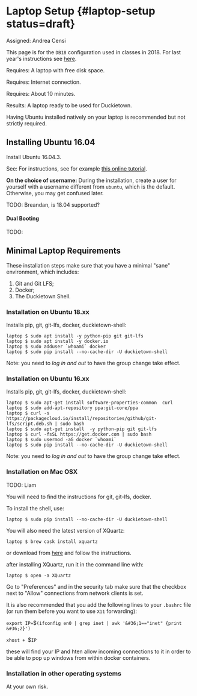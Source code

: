 # Laptop Setup {#laptop-setup status=draft}

Assigned: Andrea Censi

This page is for the `DB18` configuration used in classes in 2018. For last year's instructions see [here](docs.duckietown.org/17/).

<div class='requirements' markdown='1'>

Requires: A laptop with free disk space.

Requires: Internet connection.

Requires: About 10 minutes.

Results: A laptop ready to be used for Duckietown.

</div>

Having Ubuntu installed natively on your laptop is recommended but not strictly required.  



## Installing Ubuntu 16.04

Install Ubuntu 16.04.3.

See: For instructions, see for example [this online tutorial][tutorial].

[tutorial]: https://tutorials.ubuntu.com/tutorial/tutorial-install-ubuntu-desktop

**On the choice of username:**  During the installation, create a user for yourself with a username different from `ubuntu`, which is the default. Otherwise, you may get confused later.

<!--

I chose the following options:

```
    language: English
    username: ubuntu
    password: ubuntu
    hostname: duckietop
```

If you choose a different username, you will need to change all the commands later. -->

TODO: Breandan, is 18.04 supported?

#### Dual Booting

TODO:





## Minimal Laptop Requirements

These installation steps make sure that you have a minimal "sane" environment, which includes:

1. Git and Git LFS;
2. Docker;
3. The Duckietown Shell.

### Installation on Ubuntu 18.xx

Installs pip, git, git-lfs, docker, duckietown-shell:

    laptop $ sudo apt install -y python-pip git git-lfs
    laptop $ sudo apt install -y docker.io
    laptop $ sudo adduser `whoami` docker
    laptop $ sudo pip install --no-cache-dir -U duckietown-shell

Note: you need to *log in and out* to have the group change take effect.

### Installation on Ubuntu 16.xx

Installs pip, git, git-lfs, docker, duckietown-shell:

    laptop $ sudo apt-get install software-properties-common  curl
    laptop $ sudo add-apt-repository ppa:git-core/ppa
    laptop $ curl -s https://packagecloud.io/install/repositories/github/git-lfs/script.deb.sh | sudo bash
    laptop $ sudo apt-get install  -y python-pip git git-lfs
    laptop $ curl -fsSL https://get.docker.com | sudo bash
    laptop $ sudo usermod -aG docker `whoami`
    laptop $ sudo pip install --no-cache-dir -U duckietown-shell

Note: you need to *log in and out* to have the group change take effect.

### Installation on Mac OSX 

TODO: Liam

You will need to find the instructions for git, git-lfs, docker.

To install the shell, use:

```
laptop $ sudo pip install --no-cache-dir -U duckietown-shell
```

You will also need the latest version of XQuartz:

```
laptop $ brew cask install xquartz
```

or download from [here](https://www.xquartz.org/) and follow the instructions.

after installing XQuartz, run it in the command line with:

```
laptop $ open -a XQuartz
```

Go to "Preferences" and in the security tab make sure that the checkbox next to "Allow" connections from network clients is set. 

It is also recommended that you add the following lines to your `.bashrc` file (or run them before you want to use `X11` forwarding):

`export IP=`&#36;`(ifconfig en0 | grep inet | awk '&#36;1=="inet" {print &#36;2}')`

`xhost + `&#36;`IP`

these will find your IP and hten allow incoming connections to it in order to be able to pop up windows from within docker containers. 

### Installation in other operating systems

At your own risk.


